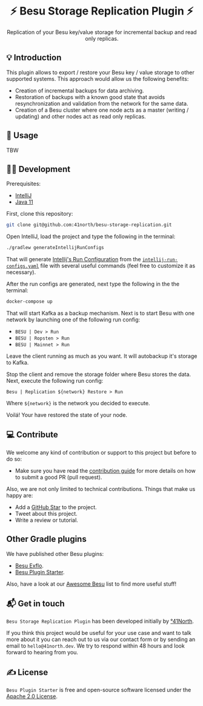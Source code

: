 <h1 align="center">⚡ Besu Storage Replication Plugin ⚡</h1>

<p align="center">Replication of your Besu key/value storage for incremental backup and read only replicas.</p>

## 💡 Introduction

This plugin allows to export / restore your Besu key / value storage to other supported systems. This approach would allow us the following benefits:

- Creation of incremental backups for data archiving.
- Restoration of backups with a known good state that avoids resynchronization and validation from the network for the same data.
- Creation of a Besu cluster where one node acts as a master (writing / updating) and other nodes act as read only replicas.

## 🙈 Usage

TBW

## 🧑‍💻 Development

Prerequisites:

- [IntelliJ](https://www.jetbrains.com/idea/)
- [Java 11](https://jdk.java.net/11/)

First, clone this repository:

```sh
git clone git@github.com:41north/besu-storage-replication.git
```

Open IntelliJ, load the project and type the following in the terminal:

```sh
./gradlew generateIntellijRunConfigs
```

That will generate [Intellij's Run Configuration](https://www.jetbrains.com/help/idea/run-debug-configuration.html) from the [`intellij-run-configs.yaml`](./intellij-run-configs.yaml) file with several useful commands (feel free to customize it as necessary).

After the run configs are generated, next type the following in the the terminal:

```sh
docker-compose up
```

That will start Kafka as a backup mechanism. Next is to start Besu with one network by launching one of the following run config:

- `BESU | Dev > Run`
- `BESU | Ropsten > Run`
- `BESU | Mainnet > Run`

Leave the client running as much as you want. It will autobackup it's storage to Kafka.

Stop the client and remove the storage folder where Besu stores the data. Next, execute the following run config:

`Besu | Replication ${network} Restore > Run`

Where `${network}` is the network you decided to execute.

Voilá! Your have restored the state of your node.

## 💻 Contribute

We welcome any kind of contribution or support to this project but before to do so:

* Make sure you have read the [contribution guide](/.github/CONTRIBUTING.md) for more details on how to submit a good PR (pull request).

Also, we are not only limited to technical contributions. Things that make us happy are:

* Add a [GitHub Star](https://github.com/41north/besu-storage-replication/stargazers) to the project.
* Tweet about this project.
* Write a review or tutorial.

## Other Gradle plugins

We have published other Besu plugins:

- [Besu Exflo](https://github.com/41north/besu-exflo).
- [Besu Plugin Starter](https://github.com/41north/besu-plugin-starter).

Also, have a look at our [Awesome Besu](https://github.com/41north/awesome-besu) list to find more useful stuff!

## 📬 Get in touch

`Besu Storage Replication Plugin` has been developed initially by [°41North](https://41north.dev). 

If you think this project would be useful for your use case and want to talk more about it you can reach out to us via 
our contact form or by sending an email to `hello@41north.dev`. We try to respond within 48 hours and look forward to hearing from you.

## ✍️ License

`Besu Plugin Starter` is free and open-source software licensed under the [Apache 2.0 License](./LICENSE).

